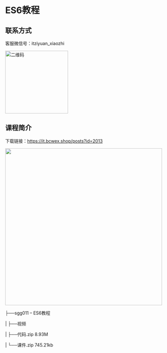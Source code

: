 # ES6教程

## 联系方式

客服微信号：itziyuan_xiaozhi

<img src="https://ziyuanyun.oss-cn-guangzhou.aliyuncs.com/common/20240614073449/666b82192834a.jpg" width="200" height="200" alt="二维码">

## 课程简介

下载链接：https://it.bcwex.shop/posts?id=2013

<img src="https://ziyuanyun.oss-cn-guangzhou.aliyuncs.com/yun/20240515183628/6644902c52f46.jpg" width="500" alt="">

  ├──sgg011 &#8211; ES6教程

 | ├──视频

 | ├──代码.zip 8.93M

 | └──课件.zip 745.21kb

  